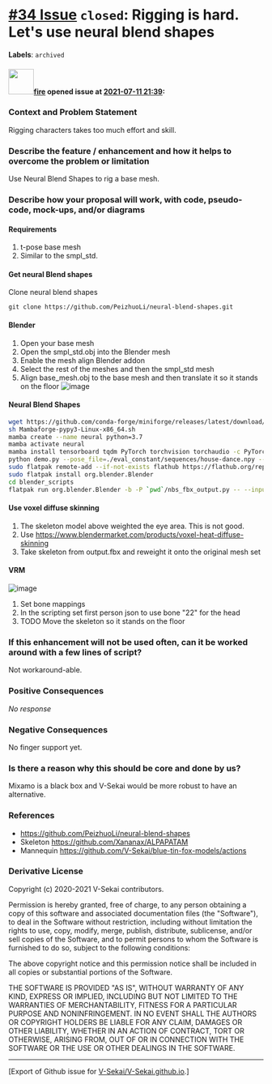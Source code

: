 # [\#34 Issue](https://github.com/V-Sekai/V-Sekai.github.io/issues/34) `closed`: Rigging is hard. Let's use neural blend shapes
**Labels**: `archived`


#### <img src="https://avatars.githubusercontent.com/u/32321?u=c2e06a3d2b49a467aa907e54aa259516440267cc&v=4" width="50">[fire](https://github.com/fire) opened issue at [2021-07-11 21:39](https://github.com/V-Sekai/V-Sekai.github.io/issues/34):

### Context and Problem Statement

Rigging characters takes too much effort and skill.

### Describe the feature / enhancement and how it helps to overcome the problem or limitation

Use Neural Blend Shapes to rig a base mesh.

### Describe how your proposal will work, with code, pseudo-code, mock-ups, and/or diagrams

#### Requirements

1. t-pose base mesh
2. Similar to the smpl_std.

#### Get neural Blend shapes

Clone neural blend shapes

`git clone https://github.com/PeizhuoLi/neural-blend-shapes.git`

#### Blender
1. Open your base mesh
2. Open the smpl_std.obj into the Blender mesh
3. Enable the mesh align Blender addon
4. Select the rest of the meshes and then the smpl_std mesh
5. Align base_mesh.obj to the base mesh and then translate it so it stands on the floor
 ![image](https://user-images.githubusercontent.com/32321/125210550-4bfe8100-e255-11eb-9bc3-cbc7bfe4b98e.png)

#### Neural Blend Shapes

```bash
wget https://github.com/conda-forge/miniforge/releases/latest/download/Mambaforge-pypy3-Linux-x86_64.sh
sh Mambaforge-pypy3-Linux-x86_64.sh
mamba create --name neural python=3.7
mamba activate neural
mamba install tensorboard tqdm PyTorch torchvision torchaudio -c PyTorch -y
python demo.py --pose_file=./eval_constant/sequences/house-dance.npy --obj_path=./eval_constant/meshes/ALPAPAAM.obj --normalize=1 --animated_bvh=1 --obj_output=0
sudo flatpak remote-add --if-not-exists flathub https://flathub.org/repo/flathub.flatpakrepo
sudo flatpak install org.blender.Blender
cd blender_scripts
flatpak run org.blender.Blender -b -P `pwd`/nbs_fbx_output.py -- --input `pwd`/../demo --output `pwd`/../demo/output.fbx
```

#### Use voxel diffuse skinning

1. The skeleton model above weighted the eye area. This is not good.
2. Use https://www.blendermarket.com/products/voxel-heat-diffuse-skinning
2. Take skeleton from output.fbx and reweight it onto the original mesh set 

#### VRM

![image](https://user-images.githubusercontent.com/32321/125210653-0b533780-e256-11eb-8758-caeca92a16e2.png)

1. Set bone mappings
2. In the scripting set first person json to use bone "22" for the head
3. TODO Move the skeleton so it stands on the floor

### If this enhancement will not be used often, can it be worked around with a few lines of script?

Not workaround-able.

### Positive Consequences

_No response_

### Negative Consequences

No finger support yet.

### Is there a reason why this should be core and done by us?

Mixamo is a black box and V-Sekai would be more robust to have an alternative.

### References

- https://github.com/PeizhuoLi/neural-blend-shapes
- Skeleton https://github.com/Xananax/ALPAPATAM
- Mannequin https://github.com/V-Sekai/blue-tin-fox-models/actions

### Derivative License

Copyright (c) 2020-2021 V-Sekai contributors.

Permission is hereby granted, free of charge, to any person obtaining a copy
of this software and associated documentation files (the "Software"), to deal
in the Software without restriction, including without limitation the rights
to use, copy, modify, merge, publish, distribute, sublicense, and/or sell
copies of the Software, and to permit persons to whom the Software is
furnished to do so, subject to the following conditions:

The above copyright notice and this permission notice shall be included in all
copies or substantial portions of the Software.

THE SOFTWARE IS PROVIDED "AS IS", WITHOUT WARRANTY OF ANY KIND, EXPRESS OR
IMPLIED, INCLUDING BUT NOT LIMITED TO THE WARRANTIES OF MERCHANTABILITY,
FITNESS FOR A PARTICULAR PURPOSE AND NONINFRINGEMENT. IN NO EVENT SHALL THE
AUTHORS OR COPYRIGHT HOLDERS BE LIABLE FOR ANY CLAIM, DAMAGES OR OTHER
LIABILITY, WHETHER IN AN ACTION OF CONTRACT, TORT OR OTHERWISE, ARISING FROM,
OUT OF OR IN CONNECTION WITH THE SOFTWARE OR THE USE OR OTHER DEALINGS IN THE
SOFTWARE.





-------------------------------------------------------------------------------



[Export of Github issue for [V-Sekai/V-Sekai.github.io](https://github.com/V-Sekai/V-Sekai.github.io).]
